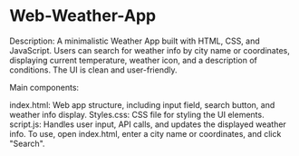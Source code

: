 # Web-Weather-App


Description: A minimalistic Weather App built with HTML, CSS, and JavaScript. Users can search for weather info by city name or coordinates, displaying current temperature, weather icon, and a description of conditions. The UI is clean and user-friendly.

Main components:

index.html: Web app structure, including input field, search button, and weather info display.
Styles.css: CSS file for styling the UI elements.
script.js: Handles user input, API calls, and updates the displayed weather info.
To use, open index.html, enter a city name or coordinates, and click "Search".
